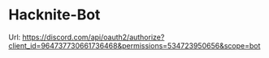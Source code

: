 # Hacknite-Bot
Url:
https://discord.com/api/oauth2/authorize?client_id=964737730661736468&permissions=534723950656&scope=bot
